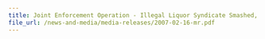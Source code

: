 ```yaml
---
title: Joint Enforcement Operation - Illegal Liquor Syndicate Smashed, Five Men Arrested and Drugs Seized
file_url: /news-and-media/media-releases/2007-02-16-mr.pdf
---
```

